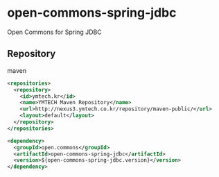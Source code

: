 # open-commons-spring-jdbc
Open Commons for Spring JDBC

## Repository
maven
``` xml
<repositories>
  <repository>
    <id>ymtech.kr</id>
    <name>YMTECH Maven Repository</name>
    <url>http://nexus3.ymtech.co.kr/repository/maven-public/</url>
    <layout>default</layout>
  </repository>
</repositories>

<dependency>
  <groupId>open.commons</groupId>
  <artifactId>open-commons-spring-jdbc</artifactId>
  <version>${open-commons-spring-jdbc.version}</version>
</dependency>
```
